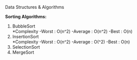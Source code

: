 Data Structures & Algorithms

**Sorting Algorithms:** <br>
1. BubbleSort <br>
	*Complexity
		-Worst   : O(n^2)
		-Average : O(n^2)
		-Best    : O(n)
2. InsertionSort <br>
	*Complexity
		-Worst   : O(n^2)
		-Average : O(^2)
		-Best    : O(n)
3. SelectionSort <br>
4. MergeSort <br>


